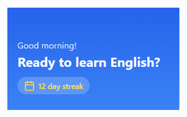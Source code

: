 ![Imagen Prototipo](https://github.com/Decta-Cubitus/English-learn/blob/8b4e49d6be76052c7a9abde3289a63bccd36711b/E-L1.png)
